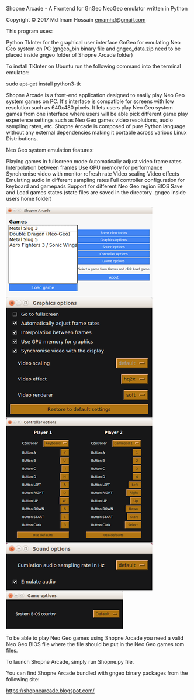 Shopne Arcade - A Frontend for GnGeo NeoGeo emulator written in Python

Copyright © 2017 Md Imam Hossain <emamhd@gmail.com> 

This program uses:

Python TkInter for the graphical user interface 
GnGeo for emulating Neo Geo system on PC (gngeo_bin binary file and gngeo_data.zip need to be placed inside gngeo folder of Shopne Arcade folder)

To install TKInter on Ubuntu run the following command into the terminal emulator:

sudo apt-get install python3-tk
    
Shopne Arcade is a front-end application designed to easily play Neo Geo system games on PC. It's interface is compatible for screens with low resolution such as 640x480 pixels. It lets users play Neo Geo system games from one interface where users will be able pick different game play experience settings such as Neo Geo games video resolutions, audio sampling rates, etc. Shopne Arcade is composed of pure Python language without any external dependencies making it portable across various Linux Distributions.

Neo Geo system emulation features:

Playing games in fullscreen mode
Automatically adjust video frame rates
Interpolation between frames
Use GPU memory for performance
Synchronise video with monitor refresh rate
Video scaling
Video effects
Emulating audio in different sampling rates
Full controller configuration for keyboard and gamepads
Support for different Neo Geo region BIOS
Save and Load games states (state files are saved in the directory .gngeo inside users home folder)

![Main window](screenshot/mw.png)
![Graphics settings](screenshot/gr.png)
![Controller settings](screenshot/con.png)
![Sound settings](screenshot/sound.png)
![BIOS settings](screenshot/bi.png)

To be able to play Neo Geo games using Shopne Arcade you need a valid Neo Geo BIOS file where the file should be put in the Neo Geo games rom files.

To launch Shopne Arcade, simply run Shopne.py file.

You can find Shopne Arcade bundled with gngeo binary packages from the following site:

https://shopnearcade.blogspot.com/
